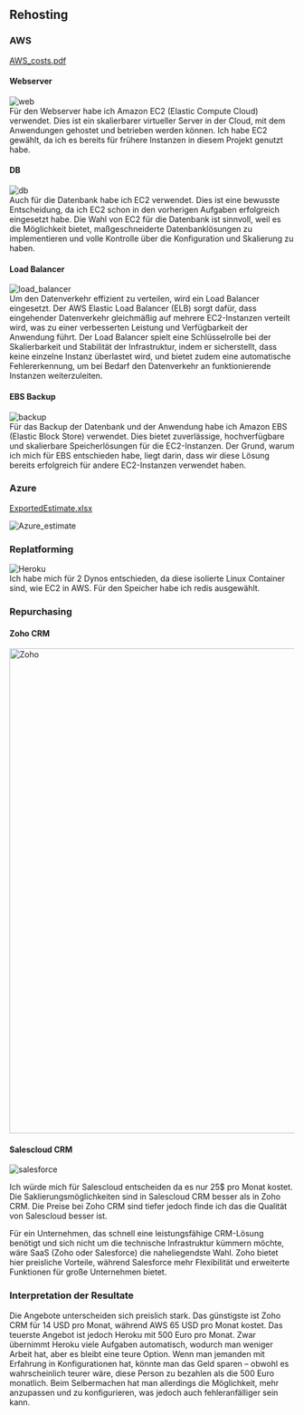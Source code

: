 ## Rehosting

### AWS
[AWS_costs.pdf](https://github.com/user-attachments/files/17190232/AWS_costs.pdf)

#### Webserver
![web](https://github.com/user-attachments/assets/cbbc5c70-0186-4ca2-8c5d-3763e101740f)
<br>
Für den Webserver habe ich Amazon EC2 (Elastic Compute Cloud) verwendet. Dies ist ein skalierbarer virtueller Server in der Cloud, mit dem Anwendungen gehostet und betrieben werden können. Ich habe EC2 gewählt, da ich es bereits für frühere Instanzen in diesem Projekt genutzt habe.

#### DB
![db](https://github.com/user-attachments/assets/dc7f6ff6-4702-4d85-b434-7ab8969d6878)
<br>
Auch für die Datenbank habe ich EC2 verwendet. Dies ist eine bewusste Entscheidung, da ich EC2 schon in den vorherigen Aufgaben erfolgreich eingesetzt habe. Die Wahl von EC2 für die Datenbank ist sinnvoll, weil es die Möglichkeit bietet, maßgeschneiderte Datenbanklösungen zu implementieren und volle Kontrolle über die Konfiguration und Skalierung zu haben. 

#### Load Balancer
![load_balancer](https://github.com/user-attachments/assets/a7c9d187-62c1-4256-a29c-ca62f06cc0b2)
<br>
Um den Datenverkehr effizient zu verteilen, wird ein Load Balancer eingesetzt. Der AWS Elastic Load Balancer (ELB) sorgt dafür, dass eingehender Datenverkehr gleichmäßig auf mehrere EC2-Instanzen verteilt wird, was zu einer verbesserten Leistung und Verfügbarkeit der Anwendung führt. Der Load Balancer spielt eine Schlüsselrolle bei der Skalierbarkeit und Stabilität der Infrastruktur, indem er sicherstellt, dass keine einzelne Instanz überlastet wird, und bietet zudem eine automatische Fehlererkennung, um bei Bedarf den Datenverkehr an funktionierende Instanzen weiterzuleiten.

#### EBS Backup
![backup](https://github.com/user-attachments/assets/9a6cc20e-fe70-4306-bf88-bc7c8eba928b)
<br>
Für das Backup der Datenbank und der Anwendung habe ich Amazon EBS (Elastic Block Store) verwendet. Dies bietet zuverlässige, hochverfügbare und skalierbare Speicherlösungen für die EC2-Instanzen. Der Grund, warum ich mich für EBS entschieden habe, liegt darin, dass wir diese Lösung bereits erfolgreich für andere EC2-Instanzen verwendet haben.

### Azure
[ExportedEstimate.xlsx](https://github.com/user-attachments/files/17190240/ExportedEstimate.xlsx)

![Azure_estimate](https://github.com/user-attachments/assets/9d488ce7-f34e-4a15-973f-692c2f19c391)

### Replatforming
![Heroku](https://github.com/user-attachments/assets/58406299-36c2-4b69-9b80-190478758e41)
<br>
Ich habe mich für 2 Dynos entschieden, da diese isolierte Linux Container sind, wie EC2 in AWS. Für den Speicher habe ich redis ausgewählt.

### Repurchasing
#### Zoho CRM
<img width="856" alt="Zoho" src="https://github.com/user-attachments/assets/6273436d-2d7d-4b30-a2c0-842991c6aec8">

#### Salescloud CRM
![salesforce](https://github.com/user-attachments/assets/b9330466-73df-4223-a5ca-eed180d0190a)

Ich würde mich für Salescloud entscheiden da es nur 25$ pro Monat kostet. Die Saklierungsmöglichkeiten sind in Salescloud CRM besser als in Zoho CRM. Die Preise bei Zoho CRM sind tiefer jedoch finde ich das die Qualität von Salescloud besser ist.

Für ein Unternehmen, das schnell eine leistungsfähige CRM-Lösung benötigt und sich nicht um die technische Infrastruktur kümmern möchte, wäre SaaS (Zoho oder Salesforce) die naheliegendste Wahl. Zoho bietet hier preisliche Vorteile, während Salesforce mehr Flexibilität und erweiterte Funktionen für große Unternehmen bietet.

### Interpretation der Resultate

Die Angebote unterscheiden sich preislich stark. Das günstigste ist Zoho CRM für 14 USD pro Monat, während AWS 65 USD pro Monat kostet. Das teuerste Angebot ist jedoch Heroku mit 500 Euro pro Monat. Zwar übernimmt Heroku viele Aufgaben automatisch, wodurch man weniger Arbeit hat, aber es bleibt eine teure Option. Wenn man jemanden mit Erfahrung in Konfigurationen hat, könnte man das Geld sparen – obwohl es wahrscheinlich teurer wäre, diese Person zu bezahlen als die 500 Euro monatlich. Beim Selbermachen hat man allerdings die Möglichkeit, mehr anzupassen und zu konfigurieren, was jedoch auch fehleranfälliger sein kann.
